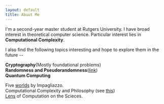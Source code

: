 ```yaml
---
layout: default
title: About Me
---
```


I'm a second-year master student at Rutgers University. I have broad interest in theoretical computer science. Particular interest lies in **Computational Complexity**.

I also find the following topics interesting and hope to explore them in the future --

**Cryptography**(Mostly foundational problems)  
**Randomness and Pseudorandomness**([link](http://www.math.ias.edu/~avi/BOOKS/Randomness_and_Pseudorandomness.pdf))  
**Quantum Computing**

Five [worlds](http://citeseerx.ist.psu.edu/viewdoc/download?doi=10.1.1.678.8930&rep=rep1&type=pdf) by Impagliazzo.  
Computational Complexity and Philosophy (see [this](https://www.scottaaronson.com/papers/philos.pdf))   
[Lens](https://www.ias.edu/ideas/2014/lens-of-computation-workshop) of Computation on the Scieces.

